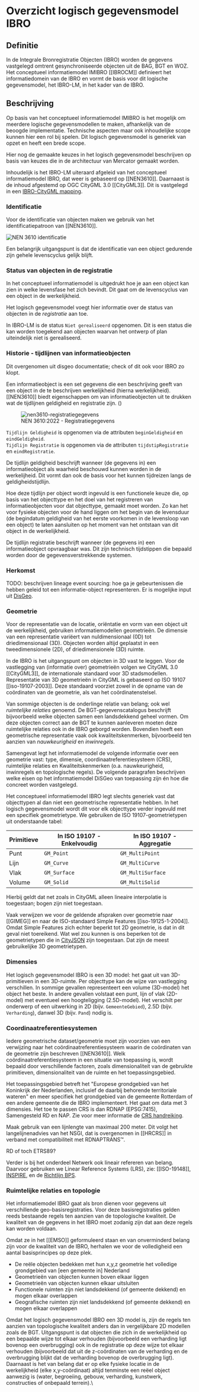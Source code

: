 # Overzicht logisch gegevensmodel IBRO

## Definitie
In de Integrale Bronregistratie Objecten (IBRO) worden de gegevens vastgelegd omtrent gesynchroniseerde objecten uit de BAG, BGT en WOZ. Het conceptueel informatiemodel IMIBRO [[IBROCM]] definieert het informatiedomein van de IBRO en vormt de basis voor dit logische gegevensmodel, het IBRO-LM, in het kader van de IBRO.

## Beschrijving

Op basis van het conceptueel informatiemodel IMIBRO is het mogelijk om meerdere logische gegevensmodellen te maken, afhankelijk van de beoogde implementatie. Technische aspecten maar ook inhoudelijke scope kunnen hier een rol bij spelen. Dit logisch gegevensmodel is generiek van opzet en heeft een brede scope. 

<aside class="issue">
Hier nog de gemaakte keuzes in het logisch gegevensmodel beschrijven op basis van keuzes die in de architectuur van Mercator gemaakt worden.
</aside>

Inhoudelijk is het IBRO-LM uiteraard afgeleid van het conceptueel informatiemodel IBRO, dat weer is gebaseerd op [[NEN3610]]. Daarnaast is de inhoud afgestemd op OGC CityGML 3.0 [[CityGML3]]. Dit is vastgelegd in een [IBRO-CityGML mapping](./citygml-mapping.md).

### Identificatie

Voor de identificatie van objecten maken we gebruik van het identificatiepatroon van [[NEN3610]]. 

![NEN 3610 identificatie](media/nen3610-identificatie.png "Modelleerpatroon voor identificatie in NEN 3610")

Een belangrijk uitgangspunt is dat de identificatie van een object gedurende zijn gehele levenscyclus gelijk blijft.

### Status van objecten in de registratie

In het conceptueel informatiemodel is uitgedrukt hoe je aan een object kan zien in welke levensfase het zich bevindt. Dit gaat om de levenscyclus van een object in de werkelijkheid. 

Het logisch gegevensmodel voegt hier informatie over de status van objecten in de *registratie* aan toe. 

In IBRO-LM is de status `Niet gerealiseerd` opgenomen. Dit is een status die kan worden toegekend aan objecten waarvan het ontwerp of plan uiteindelijk niet is gerealiseerd.

### Historie - tijdlijnen van informatieobjecten

<aside class="issue">
Dit overgenomen uit disgeo documentatie; check of dit ook voor IBRO zo klopt. 
</aside>

Een informatieobject is een set gegevens die een beschrijving geeft van een object in de te beschrijven werkelijkheid (hierna werkelijkheid). [[NEN3610]] biedt eigenschappen om van informatieobjecten uit te drukken wat de tijdlijnen geldigheid en registratie zijn. (<a href="#nen3610-registratiegegevens"></a>) 

<figure id="nen3610-registratiegegevens">
  <img src="media/nen3610-registratiegegevens.png" alt="nen3610-registratiegegevens">
  <figcaption>NEN 3610:2022 - Registratiegegevens</figcaption>
</figure>

`Tijdlijn Geldigheid` is opgenomen via de attributen `beginGeldigheid` en `eindGeldigheid`.<br>
`Tijdlijn Registratie` is opgenomen via de attributen `tijdstipRegistratie` en `eindRegistratie`.

De tijdlijn geldigheid beschrijft wanneer (de gegevens in) een informatieobject als waarheid beschouwd kunnen worden in de werkelijheid. Dit vormt dan ook de basis voor het kunnen tijdreizen langs de geldigheidstijdlijn.

Hoe deze tijdlijn per object wordt ingevuld is een functionele keuze die, op basis van het objecttype en het doel van het registreren van informatieobjecten voor dat objecttype, gemaakt moet worden. Zo kan het voor fysieke objecten voor de hand liggen om het begin van de levensduur (de begindatum geldigheid van het eerste voorkomen in de levensloop van een object) te laten aansluiten op het moment van het ontstaan van dit object in de werkelijkheid.

De tijdlijn registratie beschrijft wanneer (de gegevens in) een informatieobject opvraagbaar was. Dit zijn technisch tijdstippen die bepaald worden door de gegevensverstrekkende systemen.

### Herkomst 

<aside class="issue">
TODO: beschrijven lineage event sourcing: hoe ga je gebeurtenissen die hebben geleid tot een informatie-object representeren. Er is mogelijke input uit <a href="https://github.com/Geonovum/disgeo-im/blob/main/respec-docs/algemeen.md#brongegevens-van-informatieobjecten">DisGeo</a>. 
</aside>

### Geometrie

Voor de representatie van de locatie, oriëntatie en vorm van een object uit de werkelijkheid, gebruiken informatiemodellen geometrieën. De dimensie van een representatie variëert van nuldimensionaal (0D) tot driedimensionaal (3D). Objecten worden altijd geplaatst in een tweedimensionele (2D), of driedimensionele (3D) ruimte. 

In de IBRO is het uitgangspunt om objecten in 3D vast te leggen. Voor de vastlegging van (informatie over) geometrieën volgen we CityGML 3.0 [[CityGML3]], de internationale standaard voor 3D stadsmodellen. Representatie van 3D geometrieën in CityGML is gebaseerd op ISO 19107 [[iso-19107-2003]]. Deze standaard voorziet zowel in de opname van de coördinaten van de geometrie, als van het coördinatenstelsel. 

Van sommige objecten is de onderlinge relatie van belang; ook wel *ruimtelijke relaties* genoemd. De BGT-gegevenscatalogus beschrijft bijvoorbeeld welke objecten samen een landsdekkend geheel vormen. Om deze objecten correct aan de BGT te kunnen aanleveren moeten deze ruimtelijke relaties ook in de IBRO geborgd worden. Bovendien heeft een geometrische representatie vaak ook kwaliteitskenmerken, bijvoorbeeld ten aanzien van *nauwkeurigheid* en *inwinregels*. 

Samengevat legt het informatiemodel de volgende informatie over een geometrie vast: type, dimensie, coordinaatreferentiesysteem (CRS), ruimtelijke relaties en Kwaliteitskenmerken (o.a. nauwkeurigheid, inwinregels en topologische regels). De volgende paragrafen beschrijven welke eisen op het informatiemodel DiSGeo van toepassing zijn én hoe die concreet worden vastgelegd. 

Het conceptueel informatiemodel IBRO legt slechts generiek vast dat objecttypen al dan niet een geometrische representatie hebben. In het logisch gegevensmodel wordt dit voor elk objecttype verder ingevuld met een specifiek geometrietype. We gebruiken de ISO 19107-geometrietypen uit onderstaande tabel:

| Primitieve   | In ISO 19107 - Enkelvoudig   | In ISO 19107 - Aggregatie    |
| ---          | ---                         | ---                         |
| Punt         | `GM_Point`                  | `GM_MultiPoint`             |
| Lijn         | `GM_Curve`                  | `GM_MultiCurve`             |
| Vlak         | `GM_Surface`                | `GM_MultiSurface`           |
| Volume       | `GM_Solid`                  | `GM_MultiSolid`             |

Hierbij geldt dat net zoals in CityGML alleen lineaire interpolatie is toegestaan; bogen zijn niet toegestaan.

<aside class="issue">
Vaak verwijzen we voor de geldende afspraken over geometrie naar [[GIMEG]] en naar de ISO-standaard Simple Features [[iso-19125-1-2004]]. Omdat Simple Features zich echter beperkt tot 2D geometrie, is dat in dit geval niet toereikend. Wat wel zou kunnen is ons beperken tot de geometrietypen die in <a href="https://www.cityjson.org/specs/2.0.1/#geometry-objects">CityJSON</a> zijn toegestaan. Dat zijn de meest gebruikelijke 3D geometrietypen.
</aside>

### Dimensies

Het logisch gegevensmodel IBRO is een 3D model: het gaat uit van 3D-primitieven in een 3D-ruimte. Per objecttype kan de wijze van vastlegging verschillen. In sommige gevallen representeert een volume (3D-model) het object het beste. In andere gevallen volstaat een punt, lijn of vlak (2D-model) met eventueel een hoogteligging (2.5D-model). Het verschilt per onderwerp of een uitwerking in 2D (bijv. `GemeenteGebied`), 2.5D (bijv. `Verharding`), danwel 3D (bijv. `Pand`) nodig is.

### Coordinaatreferentiesystemen

Iedere geometrische dataset/geometrie moet zijn voorzien van een verwijzing naar het coördinaatreferentiesysteem waarin de coördinaten van de geometrie zijn beschreven [[NEN3610]]. Welk coördinaatreferentiesysteem in een situatie van toepassing is, wordt bepaald door verschillende factoren, zoals dimensionaliteit van de gebruikte primitieven, dimensionaliteit van de ruimte en het toepassingsgebied. 

Het toepassingsgebied betreft het "Europese grondgebied van het Koninkrijk der Nederlanden, inclusief de daarbij behorende territoriale wateren" en meer specifiek het grondgebied van de gemeente Rotterdam of een andere gemeente die de IBRO implementeert. Het gaat om data met 3 dimensies. Het toe te passen CRS is dan RDNAP (EPSG:7415), Samengesteld RD en NAP. Zie voor meer informatie de [CRS handreiking](https://docs.geostandaarden.nl/crs/crs/).

Maak gebruik van een lijnlengte van maximaal 200 meter. Dit volgt het langelijnenadvies van het NSGI, dat is overgenomen in [[HRCRS]] in verband met compatibiliteit met RDNAPTRANS™.

<aside class="issue">
RD of toch ETRS89?
</aside>

Verder is bij het onderdeel Netwerk ook lineair refereren van belang. Daarvoor gebruiken we Linear Reference Systems (LRS), zie: [[ISO-19148]], [INSPIRE](https://inspire.ec.europa.eu/id/document/tg/tn), en de [Richtlijn BPS](https://wetten.overheid.nl/BWBR0015962/2003-12-05). 

### Ruimtelijke relaties en topologie
Het informatiemodel IBRO gaat als bron dienen voor gegevens uit verschillende geo-basisregistraties. Voor deze basisregistraties gelden reeds bestaande regels ten aanzien van de topologische kwaliteit. De kwaliteit van de gegevens in het IBRO moet zodanig zijn dat aan deze regels kan worden voldaan. 

Omdat ze in het [[EMSO]] geformuleerd staan en van onverminderd belang zijn voor de kwaliteit van de IBRO, herhalen we voor de volledigheid een aantal basisprincipes op deze plek. 
- De reële objecten bedekken met hun x,y,z geometrie het volledige grondgebied van [een gemeente in] Nederland
- Geometrieën van objecten kunnen boven elkaar liggen
- Geometrieën van objecten kunnen elkaar uitsluiten
- Functionele ruimten zijn niet landsdekkend (of gemeente dekkend) en mogen elkaar overlappen
- Geografische ruimten zijn niet landsdekkend (of gemeente dekkend) en mogen elkaar overlappen

Omdat het logisch gegevensmodel IBRO een 3D model is, zijn de regels ten aanzien van topologische kwaliteit anders dan in vergelijkbare 2D modellen zoals de BGT. Uitgangspunt is dat objecten die zich in de werkelijkheid op een bepaalde wijze tot elkaar verhouden (bijvoorbeeld een verharding ligt bovenop een overbrugging) ook in de registratie op deze wijze tot elkaar verhouden (bijvoorbeeld dat uit de z-coördinaten van de verharding en de overbrugging blijkt dat de verharding bovenop de overbrugging ligt). Daarnaast is het van belang dat er op elke fysieke locatie in de werkelijkheid (elke x,y-coördinaat) altijd tenminste een reëel object aanwezig is (water, begroeiing, gebouw, verharding, kunstwerk, constructies of onbepaald terrein).\
